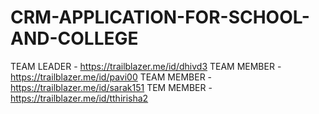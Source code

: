 # CRM-APPLICATION-FOR-SCHOOL-AND-COLLEGE
TEAM LEADER - https://trailblazer.me/id/dhivd3
TEAM MEMBER - https://trailblazer.me/id/pavi00
TEAM MEMBER - https://trailblazer.me/id/sarak151
TEM MEMBER  - https://trailblazer.me/id/tthirisha2

